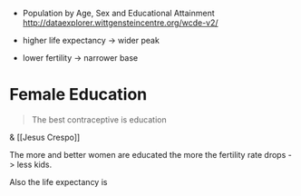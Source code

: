 
- Population by Age, Sex and Educational Attainment
	http://dataexplorer.wittgensteincentre.org/wcde-v2/

- higher life expectancy -> wider peak
- lower fertility -> narrower base

# Female Education
> The best contraceptive is education

&amp; [[Jesus Crespo]]

The more and better women are educated the more the fertility rate drops -> less kids.

Also the life expectancy is 

